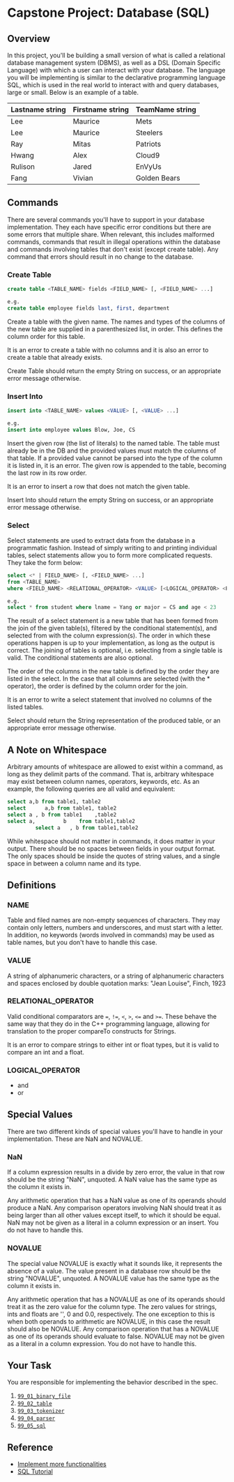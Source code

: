 # Capstone Project: Database (SQL)

## Overview

In this project, you'll be building a small version of what is called a relational database management system (DBMS), as well as a DSL (Domain Specific Language) with which a user can interact with your database. The language you will be implementing is similar to the declarative programming language SQL, which is used in the real world to interact with and query databases, large or small. Below is an example of a table.

| Lastname string | Firstname string | TeamName string |
| :-------------- | :--------------- | :-------------- |
| Lee | Maurice | Mets |
| Lee | Maurice | Steelers |
| Ray | Mitas | Patriots |
| Hwang | Alex | Cloud9 |
| Rulison | Jared | EnVyUs |
| Fang | Vivian | Golden Bears |

## Commands

There are several commands you'll have to support in your database implementation. They each have specific error conditions but there are some errors that multiple share. When relevant, this includes malformed commands, commands that result in illegal operations within the database and commands involving tables that don't exist (except create table). Any command that errors should result in no change to the database.

### Create Table

```sql
create table <TABLE_NAME> fields <FIELD_NAME> [, <FIELD_NAME> ...]

e.g.
create table employee fields last, first, department
```

Create a table with the given name. The names and types of the columns of the new table are supplied in a parenthesized list, in order. This defines the column order for this table.

It is an error to create a table with no columns and it is also an error to create a table that already exists.

Create Table should return the empty String on success, or an appropriate error message otherwise.

### Insert Into

```sql
insert into <TABLE_NAME> values <VALUE> [, <VALUE> ...] 

e.g.
insert into employee values Blow, Joe, CS
```

Insert the given row (the list of literals) to the named table. The table must already be in the DB and the provided values must match the columns of that table. If a provided value cannot be parsed into the type of the column it is listed in, it is an error. The given row is appended to the table, becoming the last row in its row order.

It is an error to insert a row that does not match the given table.

Insert Into should return the empty String on success, or an appropriate error message otherwise.

### Select

Select statements are used to extract data from the database in a programmatic fashion. Instead of simply writing to and printing individual tables, select statements allow you to form more complicated requests. They take the form below:

```sql
select <* | FIELD_NAME> [, <FIELD_NAME> ...]
from <TABLE_NAME>
where <FIELD_NAME> <RELATIONAL_OPERATOR> <VALUE> [<LOGICAL_OPERATOR> <FIELD_NAME> <RELATIONAL_OPERATOR> <VALUE> ...]

e.g.
select * from student where lname = Yang or major = CS and age < 23
```

The result of a select statement is a new table that has been formed from the join of the given table(s), filtered by the conditional statement(s), and selected from with the column expression(s). The order in which these operations happen is up to your implementation, as long as the output is correct. The joining of tables is optional, i.e. selecting from a single table is valid. The conditional statements are also optional.

The order of the columns in the new table is defined by the order they are listed in the select. In the case that all columns are selected (with the * operator), the order is defined by the column order for the join.

It is an error to write a select statement that involved no columns of the listed tables.

Select should return the String representation of the produced table, or an appropriate error message otherwise.

## A Note on Whitespace

Arbitrary amounts of whitespace are allowed to exist within a command, as long as they delimit parts of the command. That is, arbitrary whitespace may exist between column names, operators, keywords, etc. As an example, the following queries are all valid and equivalent:

```sql
select a,b from table1, table2
select      a,b from table1, table2
select a , b from table1    ,table2
select a,         b    from table1,table2
         select a   , b from table1,table2
```

While whitespace should not matter in commands, it does matter in your output. There should be no spaces between fields in your output format. The only spaces should be inside the quotes of string values, and a single space in between a column name and its type.

## Definitions

### NAME

Table and filed names are non-empty sequences of characters. They may contain only letters, numbers and underscores, and must start with a letter. In addition, no keywords (words involved in commands) may be used as table names, but you don't have to handle this case.

### VALUE

A string of alphanumeric characters, or a string of alphanumeric characters and spaces enclosed by double quotation marks: "Jean Louise", Finch, 1923

### RELATIONAL_OPERATOR

Valid conditional comparators are `=`, `!=`, `<`, `>`, `<=` and `>=`. These behave the same way that they do in the C++ programming language, allowing for translation to the proper compareTo constructs for Strings.

It is an error to compare strings to either int or float types, but it is valid to compare an int and a float.

### LOGICAL_OPERATOR

- and
- or

## Special Values

There are two different kinds of special values you'll have to handle in your implementation. These are NaN and NOVALUE.

### NaN

If a column expression results in a divide by zero error, the value in that row should be the string "NaN", unquoted. A NaN value has the same type as the column it exists in.

Any arithmetic operation that has a NaN value as one of its operands should produce a NaN. Any comparison operators involving NaN should treat it as being larger than all other values except itself, to which it should be equal. NaN may not be given as a literal in a column expression or an insert. You do not have to handle this.

### NOVALUE

The special value NOVALUE is exactly what it sounds like, it represents the absence of a value. The value present in a database row should be the string "NOVALUE", unquoted. A NOVALUE value has the same type as the column it exists in.

Any arithmetic operation that has a NOVALUE as one of its operands should treat it as the zero value for the column type. The zero values for strings, ints and floats are '', 0 and 0.0, respectively. The one exception to this is when both operands to arithmetic are NOVALUE, in this case the result should also be NOVALUE. Any comparison operation that has a NOVALUE as one of its operands should evaluate to false. NOVALUE may not be given as a literal in a column expression. You do not have to handle this.

## Your Task

You are responsible for implementing the behavior described in the spec.

1. [`99_01_binary_file`](99_01_binary_file/)
2. [`99_02_table`](99_02_table/)
3. [`99_03_tokenizer`](99_03_tokenizer/)
4. [`99_04_parser`](99_04_parser/)
5. [`99_05_sql`](99_05_sql/)

## Reference

- [Implement more functionalities](http://sp17.datastructur.es/materials/proj/proj2/proj2.html)
- [SQL Tutorial](https://www.w3schools.com/sql/)
